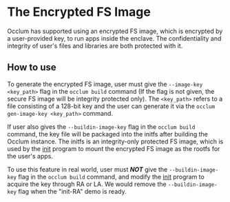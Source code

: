 # The Encrypted FS Image
Occlum has supported using an encrypted FS image, which is encrypted by a user-provided key, to run apps inside the enclave. The confidentiality and integrity of user's files and libraries are both protected with it.

## How to use
To generate the encrypted FS image, user must give the `--image-key <key_path>` flag in the `occlum build` command (If the flag is not given, the secure FS image will be integrity protected only). The `<key_path>` refers to a file consisting of a 128-bit key and the user can generate it via the `occlum gen-image-key <key_path>` command.

If user also gives the `--buildin-image-key` flag in the `occlum build` command, the key file will be packaged into the initfs after building the Occlum instance. The initfs is an integrity-only protected FS image, which is used by the [init](../tools/init) program to mount the encrypted FS image as the rootfs for the user's apps.

To use this feature in real world, user must ***NOT*** give the `--buildin-image-key` flag in the `occlum build` command, and modify the [init](../tools/init) program to acquire the key through RA or LA. We would remove the `--buildin-image-key` flag when the "init-RA" demo is ready.
